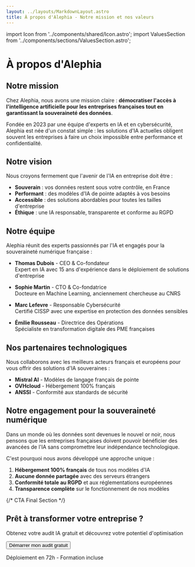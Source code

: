 ```yaml
---
layout: ../layouts/MarkdownLayout.astro
title: À propos d'Alephia - Notre mission et nos valeurs
---
```


import Icon from '../components/shared/Icon.astro';
import ValuesSection from '../components/sections/ValuesSection.astro';

<div class="prose prose-lg max-w-4xl mx-auto">

# À propos d'Alephia

## Notre mission

Chez Alephia, nous avons une mission claire : **démocratiser l'accès à l'intelligence artificielle pour les entreprises françaises tout en garantissant la souveraineté des données**.

Fondée en 2023 par une équipe d'experts en IA et en cybersécurité, Alephia est née d'un constat simple : les solutions d'IA actuelles obligent souvent les entreprises à faire un choix impossible entre performance et confidentialité.

## Notre vision

Nous croyons fermement que l'avenir de l'IA en entreprise doit être :

- **Souverain** : vos données restent sous votre contrôle, en France
- **Performant** : des modèles d'IA de pointe adaptés à vos besoins
- **Accessible** : des solutions abordables pour toutes les tailles d'entreprise
- **Éthique** : une IA responsable, transparente et conforme au RGPD

</div>

<ValuesSection />

<div class="prose prose-lg max-w-4xl mx-auto mt-16">

## Notre équipe

Alephia réunit des experts passionnés par l'IA et engagés pour la souveraineté numérique française :

- **Thomas Dubois** - CEO & Co-fondateur  
  Expert en IA avec 15 ans d'expérience dans le déploiement de solutions d'entreprise

- **Sophie Martin** - CTO & Co-fondatrice  
  Docteure en Machine Learning, anciennement chercheuse au CNRS

- **Marc Lefevre** - Responsable Cybersécurité  
  Certifié CISSP avec une expertise en protection des données sensibles

- **Émilie Rousseau** - Directrice des Opérations  
  Spécialiste en transformation digitale des PME françaises

## Nos partenaires technologiques

Nous collaborons avec les meilleurs acteurs français et européens pour vous offrir des solutions d'IA souveraines :

- **Mistral AI** - Modèles de langage français de pointe
- **OVHcloud** - Hébergement 100% français
- **ANSSI** - Conformité aux standards de sécurité

## Notre engagement pour la souveraineté numérique

Dans un monde où les données sont devenues le nouvel or noir, nous pensons que les entreprises françaises doivent pouvoir bénéficier des avancées de l'IA sans compromettre leur indépendance technologique.

C'est pourquoi nous avons développé une approche unique :

1. **Hébergement 100% français** de tous nos modèles d'IA
2. **Aucune donnée partagée** avec des serveurs étrangers
3. **Conformité totale au RGPD** et aux réglementations européennes
4. **Transparence complète** sur le fonctionnement de nos modèles

</div>

{/* CTA Final Section */}
<section class="bg-primary text-white py-20 mt-20">
  <div class="container mx-auto px-4 text-center">
    <h2 class="text-3xl font-bold mb-6">Prêt à transformer votre entreprise ?</h2>
    <p class="text-xl mb-8">Obtenez votre audit IA gratuit et découvrez votre potentiel d'optimisation</p>
    <button 
      type="button"
      onclick="openModal()"
      class="bg-secondary hover:bg-secondary-light text-primary font-semibold px-8 py-4 rounded-lg transition-colors text-lg"
    >
      Démarrer mon audit gratuit
    </button>
    <p class="text-sm mt-4 text-gray-300">Déploiement en 72h - Formation incluse</p>
  </div>
</section>